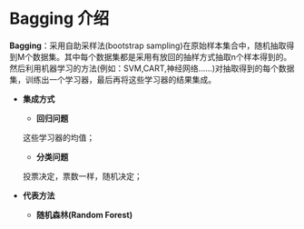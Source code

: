 # Bagging 介绍

**Bagging**：采用自助采样法(bootstrap sampling)在原始样本集合中，随机抽取得到M个数据集。其中每个数据集都是采用有放回的抽样方式抽取n个样本得到的。
然后利用机器学习的方法(例如：SVM,CART,神经网络……)对抽取得到的每个数据集，训练出一个学习器，最后再将这些学习器的结果集成。

+ **集成方式**

    - **回归问题**
    
    这些学习器的均值；
 
    - **分类问题**
    
    投票决定，票数一样，随机决定；


+ **代表方法** 

    + **随机森林(Random Forest)**





